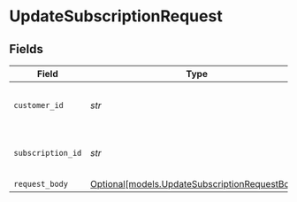 # UpdateSubscriptionRequest


## Fields

| Field                                                                                        | Type                                                                                         | Required                                                                                     | Description                                                                                  | Example                                                                                      |
| -------------------------------------------------------------------------------------------- | -------------------------------------------------------------------------------------------- | -------------------------------------------------------------------------------------------- | -------------------------------------------------------------------------------------------- | -------------------------------------------------------------------------------------------- |
| `customer_id`                                                                                | *str*                                                                                        | :heavy_check_mark:                                                                           | Provide the ID of the related customer.                                                      | cst_5B8cwPMGnU                                                                               |
| `subscription_id`                                                                            | *str*                                                                                        | :heavy_check_mark:                                                                           | Provide the ID of the related subscription.                                                  | sub_5B8cwPMGnU                                                                               |
| `request_body`                                                                               | [Optional[models.UpdateSubscriptionRequestBody]](../models/updatesubscriptionrequestbody.md) | :heavy_minus_sign:                                                                           | N/A                                                                                          |                                                                                              |
